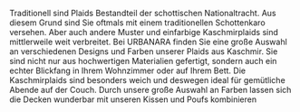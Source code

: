 Traditionell sind Plaids Bestandteil der schottischen Nationaltracht. Aus diesem Grund sind Sie oftmals mit einem traditionellen Schottenkaro versehen. Aber auch andere Muster und einfarbige Kaschmirplaids sind mittlerweile weit verbreitet. Bei URBANARA finden Sie eine große Auswahl an verschiedenen Designs und Farben unserer Plaids aus Kaschmir. Sie sind nicht nur aus hochwertigen Materialien gefertigt, sondern auch ein echter Blickfang in Ihrem Wohnzimmer oder auf Ihrem Bett. Die Kaschmirplaids sind besonders weich und deswegen ideal für gemütliche Abende auf der Couch.
Durch unsere große Auswahl an Farben lassen sich die Decken wunderbar mit unseren Kissen und Poufs kombinieren
